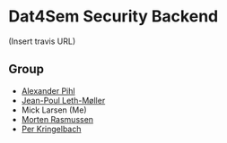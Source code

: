 # Dat4Sem Security Backend

(Insert travis URL)

## Group

- [Alexander Pihl](https://github.com/AlexanderPihl)
- [Jean-Poul Leth-Møller](https://github.com/Jean-Poul)
- Mick Larsen (Me)
- [Morten Rasmussen]()
- [Per Kringelbach](https://github.com/cph-pk)
